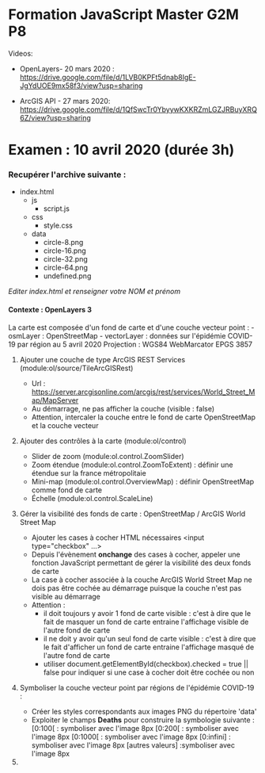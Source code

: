 # Formation JavaScript Master G2M P8

Videos:

- OpenLayers- 20 mars 2020 :
https://drive.google.com/file/d/1LVB0KPFt5dnab8IgE-JgYdUOE9mx58f3/view?usp=sharing

- ArcGIS API - 27 mars 2020:
https://drive.google.com/file/d/1QfSwcTr0YbyywKXKRZmLGZJRBuyXRQ6Z/view?usp=sharing

# Examen : 10 avril 2020 (durée 3h)

<h3>Recupérer l'archive suivante :</h3>

- index.html
    - js
        - script.js
    - css
        - style.css
    - data
        - circle-8.png
        - circle-16.png
        - circle-32.png
        - circle-64.png
        - undefined.png

<i>Editer index.html et renseigner votre NOM et prénom</i>

<h4>Contexte : OpenLayers 3</h4>
La carte est composée d'un fond de carte et d'une couche vecteur point :
- osmLayer : OpenStreetMap
- vectorLayer : données sur l'épidémie COVID-19 par région au 5 avril 2020
Projection : WGS84 WebMarcator EPGS 3857

1.  Ajouter une couche de type ArcGIS REST Services (module:ol/source/TileArcGISRest)
    - Url : https://server.arcgisonline.com/arcgis/rest/services/World_Street_Map/MapServer
    - Au démarrage, ne pas afficher la couche (visible : false)
    - Attention, intercaler la couche entre le fond de carte OpenStreetMap et la couche vecteur

2.  Ajouter des contrôles à la carte (module:ol/control)
    - Slider de zoom (module:ol.control.ZoomSlider)
    - Zoom étendue (module:ol.control.ZoomToExtent) : définir une étendue sur la france métropolitaie
    - Mini-map (module:ol.control.OverviewMap) : définir OpenStreetMap comme fond de carte
    - Échelle (module:ol.control.ScaleLine)

3.  Gérer la visibilité des fonds de carte : OpenStreetMap / ArcGIS World Street Map
    - Ajouter les cases à cocher HTML nécessaires <input type="checkbox" ...>
    - Depuis l'évènement <b>onchange</b> des cases à cocher, appeler une fonction JavaScript permettant de gérer la visibilité des deux fonds de carte
    - La case à cocher associée à la couche ArcGIS World Street Map ne dois pas être cochée au démarrage puisque la couche n'est pas visible au démarrage
    - Attention : 
        - il doit toujours y avoir 1 fond de carte visible : c'est à dire que le fait de masquer un fond de carte entraine l'affichage visible de l'autre fond de carte
        - il ne doit y avoir qu'un seul fond de carte visible : c'est à dire que le fait d'afficher un fond de carte entraine l'affichage masqué de l'autre fond de carte
        - utiliser document.getElementById(checkbox).checked = true || false pour indiquer si une case à cocher doit être cochée ou non

4.  Symboliser la couche vecteur point par régions de l'épidémie COVID-19 :
    - Créer les styles correspondants aux images PNG du répertoire 'data'
    - Exploiter le champs <b>Deaths</b> pour construire la symbologie suivante :
        [0:100[ : symboliser avec l'image 8px
        [0:200[ : symboliser avec l'image 8px
        [0:1000[ : symboliser avec l'image 8px
        [0:infini] : symboliser avec l'image 8px
        [autres valeurs] :symboliser avec l'image 8px

5.
